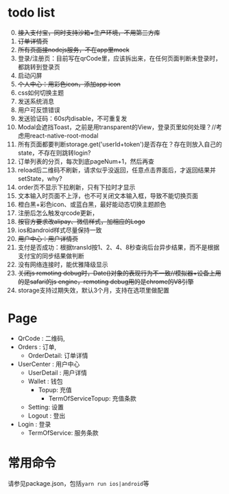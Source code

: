 # todo list

0. ~~接入支付宝，同时支持沙箱+生产环境，不用第三方库~~
1. ~~订单详情页~~
2. ~~所有页面接nodejs服务，不在app里mock~~
3. 登录/注册页：目前写在qrCode里，应该拆出来，在任何页面判断未登录时，都跳转到登录页
4. 启动闪屏
5. ~~个人中心：用彩色icon，添加app icon~~
6. css如何切换主题
7. 发送系统消息
8. 用户可反馈错误
9. 发送验证码：60s内disable，不可重复发
10. Modal会遮挡Toast，之前是用transparent的View，登录页里如何处理？//考虑用react-native-root-modal
11. 所有页面都要判断storage.get('userId+token')是否存在？存在则放入自己的state，不存在则跳转login?
12. 订单列表的分页，每次到底pageNum+1，然后再查
13. reload后二维码不刷新，请求似乎没返回，任意点击界面后，才返回结果并setState，why?
14. order页不显示下拉刷新，只有下拉时才显示
15. 文本输入时页面不上浮，也不可关闭文本输入框，导致不能切换页面
16. 橙白黑+彩色icon、或蓝白黑，最好能动态切换主题颜色
17. 注册后怎么触发qrcode更新，
18. ~~按官方要求改alipay、微信样式，加相应的Logo~~
19. ios和android样式尽量保持一致
20. ~~用户中心：用户详情页~~
21. 支付是否成功：根据transId按1、2、4、8秒查询后台异步结果，而不是根据支付宝的同步结果做判断
22. 没有网络连接时，能优雅降级显示
23. ~~关闭js remoting debug时，Date()对象的表现行为不一致//模拟器+设备上用的是safari的js engine，remoting debug用的是chrome的V8引擎~~
24. storage支持过期失效，默认3个月，支持在选项里做配置


# Page

- QrCode : 二维码,
- Orders : 订单,
  - OrderDetail: 订单详情
- UserCenter : 用户中心
  - UserDetail : 用户详情
  - Wallet : 钱包
  	- Topup: 	充值
  		- TermOfServiceTopup: 充值条款
  - Setting: 设置
  - Logout : 登出
- Login : 登录
	- TermOfService: 服务条款

# 常用命令

请参见package.json，包括`yarn run ios|android`等